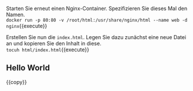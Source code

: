 Starten Sie erneut einen Nginx-Container. Spezifizieren Sie dieses Mal den Namen.  
`docker run -p 80:80 -v /root/html:/usr/share/nginx/html --name web -d nginx`{{execute}}

Erstellen Sie nun die `index.html`. Legen Sie dazu zunächst eine neue Datei an und kopieren Sie den Inhalt in diese.  
`tocuh html/index.html`{{execute}}  

<!DOCTYPE html>
<html>
    <head>
        <title>Example</title>
    </head>
    <body>
        <h2>Hello World</h2>
    </body>
</html>{{copy}}